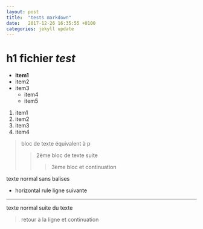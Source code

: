 ```yaml
---
layout: post
title:  "tests markdown"
date:   2017-12-26 16:35:55 +0100
categories: jekyll update
---
```

# h1 fichier *test*
* **item1** 
* item2
* item3
  * item4
  * item5
1. item1
2. item2
  3. item3
  4. item4
> bloc de texte
> équivalent à p
>> 2ème bloc de texte
>> suite
>>> 3ème bloc
et continuation
>>>
texte normal sans balises
* horizontal rule ligne suivante
* * *
texte normal
suite du texte
> retour à la ligne
et continuation
